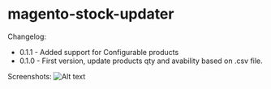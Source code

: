magento-stock-updater
=====================

Changelog:
- 0.1.1 - Added support for Configurable products
- 0.1.0 - First version, update products qty and avability based on .csv file.


Screenshots:
![Alt text](http://www.creativecast.de/mb/2014-07-30_1717.png "Screenshot")
